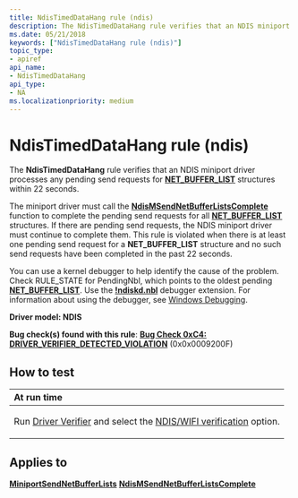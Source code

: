```yaml
---
title: NdisTimedDataHang rule (ndis)
description: The NdisTimedDataHang rule verifies that an NDIS miniport driver processes any pending send requests for NET\_BUFFER\_LIST structures within 22 seconds.
ms.date: 05/21/2018
keywords: ["NdisTimedDataHang rule (ndis)"]
topic_type:
- apiref
api_name:
- NdisTimedDataHang
api_type:
- NA
ms.localizationpriority: medium
---
```


# NdisTimedDataHang rule (ndis)


The **NdisTimedDataHang** rule verifies that an NDIS miniport driver processes any pending send requests for [**NET\_BUFFER\_LIST**](/windows-hardware/drivers/ddi/ndis/ns-ndis-_net_buffer_list) structures within 22 seconds.

The miniport driver must call the [**NdisMSendNetBufferListsComplete**](/windows-hardware/drivers/ddi/ndis/nf-ndis-ndismsendnetbufferlistscomplete) function to complete the pending send requests for all [**NET\_BUFFER\_LIST**](/windows-hardware/drivers/ddi/ndis/ns-ndis-_net_buffer_list) structures. If there are pending send requests, the NDIS miniport driver must continue to complete them. This rule is violated when there is at least one pending send request for a **NET\_BUFFER\_LIST** structure and no such send requests have been completed in the past 22 seconds.

You can use a kernel debugger to help identify the cause of the problem. Check RULE\_STATE for PendingNbl, which points to the oldest pending [**NET\_BUFFER\_LIST**](/windows-hardware/drivers/ddi/ndis/ns-ndis-_net_buffer_list). Use the [**!ndiskd.nbl**](../debugger/-ndiskd-nbl.md) debugger extension. For information about using the debugger, see [Windows Debugging](../debugger/index.md).

**Driver model: NDIS**

**Bug check(s) found with this rule**: [**Bug Check 0xC4: DRIVER\_VERIFIER\_DETECTED\_VIOLATION**](../debugger/bug-check-0xc4--driver-verifier-detected-violation.md) (0x0x0009200F)


How to test
-----------

<table>
<colgroup>
<col width="100%" />
</colgroup>
<thead>
<tr class="header">
<th align="left">At run time</th>
</tr>
</thead>
<tbody>
<tr class="odd">
<td align="left"><p>Run <a href="/windows-hardware/drivers/devtest/driver-verifier" data-raw-source="[Driver Verifier](./driver-verifier.md)">Driver Verifier</a> and select the <a href="/windows-hardware/drivers/devtest/ndis-wifi-verification" data-raw-source="[NDIS/WIFI verification](./ndis-wifi-verification.md)">NDIS/WIFI verification</a> option.</p></td>
</tr>
</tbody>
</table>

 

Applies to
----------

[**MiniportSendNetBufferLists**](/windows-hardware/drivers/ddi/ndis/nc-ndis-miniport_send_net_buffer_lists)
[**NdisMSendNetBufferListsComplete**](/windows-hardware/drivers/ddi/ndis/nf-ndis-ndismsendnetbufferlistscomplete)
